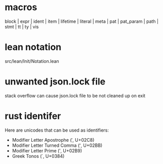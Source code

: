 # macros

block | expr | ident | item | lifetime | literal | meta | pat | pat_param | path | stmt | tt | ty | vis

# lean notation

src/lean/Init/Notation.lean

# unwanted json.lock file

stack overflow can cause json.lock file to be not cleaned up on exit

# rust identifer

Here are unicodes that can be used as identifiers:

- Modifier Letter Apostrophe (ˈ, U+02C8)
- Modifier Letter Turned Comma (ʻ, U+02BB)
- Modifier Letter Prime (ʹ, U+02B9)
- Greek Tonos (΄, U+0384)